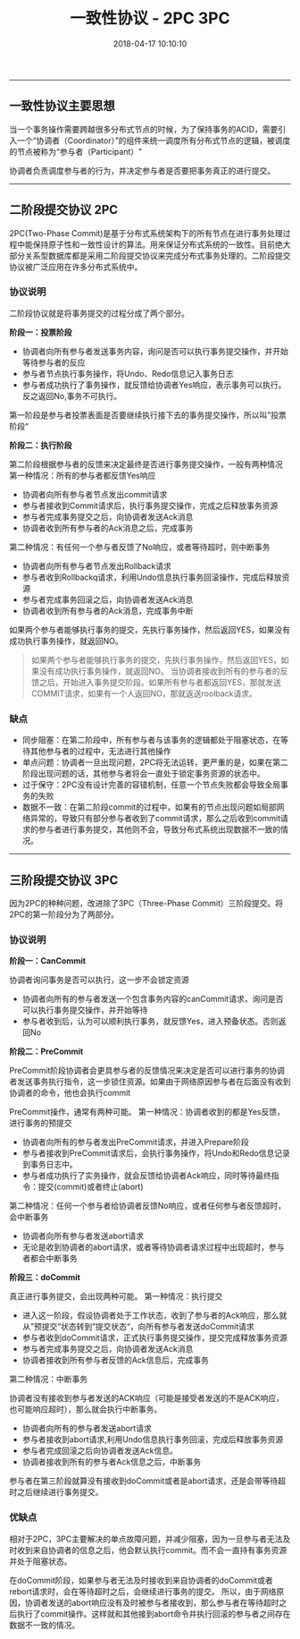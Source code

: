﻿---
layout: post
title:  一致性协议 - 2PC 3PC
date:   2018-04-17 10:10:10
categories: 分布式
tags: ZooKeeper
keywords: ZooKeeper
description: 
---

------------------------
## 一致性协议主要思想

当一个事务操作需要跨越很多分布式节点的时候，为了保持事务的ACID，需要引入一个“协调者（Coordinator）”的组件来统一调度所有分布式节点的逻辑，被调度的节点被称为“参与者（Participant）"

协调者负责调度参与者的行为，并决定参与者是否要把事务真正的进行提交。

----------
## 二阶段提交协议 2PC

2PC(Two-Phase Commit)是基于分布式系统架构下的所有节点在进行事务处理过程中能保持原子性和一致性设计的算法。用来保证分布式系统的一致性。目前绝大部分关系型数据库都是采用二阶段提交协议来完成分布式事务处理的。二阶段提交协议被广泛应用在许多分布式系统中。

### 协议说明

二阶段协议就是将事务提交的过程分成了两个部分。

**阶段一：投票阶段**

 * 协调者向所有参与者发送事务内容，询问是否可以执行事务提交操作，并开始等待参与者的反应
 * 参与者节点执行事务操作，将Undo、Redo信息记入事务日志
 * 参与者成功执行了事务操作，就反馈给协调者Yes响应，表示事务可以执行。反之返回No,事务不可执行。

第一阶段是参与者投票表面是否要继续执行接下去的事务提交操作，所以叫”投票阶段“

**阶段二：执行阶段**

第二阶段根据参与者的反馈来决定最终是否进行事务提交操作，一般有两种情况
第一种情况：所有的参与者都反馈Yes响应

 *  协调者向所有参与者节点发出commit请求
 *  参与者接收到Commit请求后，执行事务提交操作，完成之后释放事务资源
 *  参与者完成事务提交之后，向协调者发送Ack消息
 *  协调者收到所有参与者的Ack消息之后，完成事务

第二种情况：有任何一个参与者反馈了No响应，或者等待超时，则中断事务

 *  协调者向所有参与者节点发出Rollback请求
 *  参与者收到Rollbackq请求，利用Undo信息执行事务回滚操作，完成后释放资源
 *  参与者完成事务回滚之后，向协调者发送Ack消息
 *  协调者收到所有参与者的Ack消息，完成事务中断

如果两个参与者能够执行事务的提交，先执行事务操作，然后返回YES，如果没有成功执行事务操作，就返回NO。

> 如果两个参与者能够执行事务的提交，先执行事务操作，然后返回YES，如果没有成功执行事务操作，就返回NO。
当协调者接收到所有的参与者的反馈之后，开始进入事务提交阶段。如果所有参与者都返回YES，那就发送COMMIT请求，如果有一个人返回NO，那就返送roolback请求。

### 缺点
 *  同步阻塞：在第二阶段中，所有参与者与该事务的逻辑都处于阻塞状态，在等待其他参与者的过程中，无法进行其他操作
 *  单点问题：协调者一旦出现问题，2PC将无法运转，更严重的是，如果在第二阶段出现问题的话，其他参与者将会一直处于锁定事务资源的状态中。
 *  过于保守：2PC没有设计完善的容错机制，任意一个节点失败都会导致全局事务的失败
 *  数据不一致：在第二阶段commit的过程中，如果有的节点出现问题如局部网络异常的，导致只有部分参与者收到了commit请求，那么之后收到commit请求的参与者进行事务提交，其他则不会，导致分布式系统出现数据不一致的情况。

----------
## 三阶段提交协议 3PC

因为2PC的种种问题，改进除了3PC（Three-Phase Commit）三阶段提交。将2PC的第一阶段分为了两部分。


### 协议说明
**阶段一：CanCommit**

协调者询问事务是否可以执行，这一步不会锁定资源

 *  协调者向所有的参与者发送一个包含事务内容的canCommit请求，询问是否可以执行事务提交操作，并开始等待
 *  参与者收到后，认为可以顺利执行事务，就反馈Yes，进入预备状态。否则返回No
 
**阶段二：PreCommit**

PreCommit阶段协调者会更具参与者的反馈情况来决定是否可以进行事务的协调者发送事务执行指令，这一步锁住资源。如果由于网络原因参与者在后面没有收到协调者的命令，他也会执行commit

PreCommit操作，通常有两种可能。
第一种情况：协调者收到的都是Yes反馈，进行事务的预提交

 *  协调者向所有的参与者发出PreCommit请求，并进入Prepare阶段
 *  参与者接收到PreCommit请求后，会执行事务操作，将Undo和Redo信息记录到事务日志中。
 *  参与者成功执行了实务操作，就会反馈给协调者Ack响应，同时等待最终指令：提交(commit)或者终止(abort)
 
第二种情况：任何一个参与者给协调者反馈No响应，或者任何参与者反馈超时，会中断事务

 *  协调者向所有参与者发送abort请求
 *  无论是收到协调者的abort请求，或者等待协调者请求过程中出现超时，参与者都会中断事务

**阶段三：doCommit**

真正进行事务提交，会出现两种可能。
第一种情况：执行提交

 *  进入这一阶段，假设协调者处于工作状态，收到了参与者的Ack响应，那么就从”预提交“状态转到”提交状态“，向所有参与者发送doCommit请求
 *  参与者收到doCommit请求，正式执行事务提交操作，提交完成释放事务资源
 *  参与者完成事务提交之后，向协调者发送Ack消息
 *  协调者接收到所有参与者反馈的Ack信息后，完成事务

第二种情况：中断事务

协调者没有接收到参与者发送的ACK响应（可能是接受者发送的不是ACK响应，也可能响应超时），那么就会执行中断事务。
 *  协调者向所有的参与者发送abort请求
 *  参与者接收到abort请求,利用Undo信息执行事务回滚，完成后释放事务资源
 *  参与者完成回滚之后向协调者发送Ack信息。
 *  协调者接收到所有的参与者Ack信息之后，中断事务

参与者在第三阶段就算没有接收到doCommit或者是abort请求，还是会带等待超时之后继续进行事务提交。

### 优缺点 
相对于2PC，3PC主要解决的单点故障问题，并减少阻塞，因为一旦参与者无法及时收到来自协调者的信息之后，他会默认执行commit。而不会一直持有事务资源并处于阻塞状态。

 在doCommit阶段，如果参与者无法及时接收到来自协调者的doCommit或者rebort请求时，会在等待超时之后，会继续进行事务的提交。
所以，由于网络原因，协调者发送的abort响应没有及时被参与者接收到，那么参与者在等待超时之后执行了commit操作。这样就和其他接到abort命令并执行回滚的参与者之间存在数据不一致的情况。
